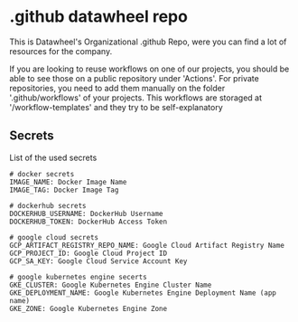 # .github datawheel repo

This is Datawheel's Organizational .github Repo, were you can find a lot of resources for the company.

If you are looking to reuse workflows on one of our projects, you should be able to see those on a public repository under 'Actions'. For private repositories, you need to add them manually on the folder '.github/workflows' of your projects. This workflows are storaged at '/workflow-templates' and they try to be self-explanatory

## Secrets

List of the used secrets
```
# docker secrets
IMAGE_NAME: Docker Image Name
IMAGE_TAG: Docker Image Tag

# dockerhub secrets
DOCKERHUB_USERNAME: DockerHub Username
DOCKERHUB_TOKEN: DockerHub Access Token

# google cloud secrets
GCP_ARTIFACT_REGISTRY_REPO_NAME: Google Cloud Artifact Registry Name
GCP_PROJECT_ID: Google Cloud Project ID
GCP_SA_KEY: Google Cloud Service Account Key

# google kubernetes engine secerts
GKE_CLUSTER: Google Kubernetes Engine Cluster Name
GKE_DEPLOYMENT_NAME: Google Kubernetes Engine Deployment Name (app name)
GKE_ZONE: Google Kubernetes Engine Zone
```
